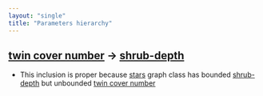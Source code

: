 ```yaml
---
layout: "single"
title: "Parameters hierarchy"
---
```

<!--this is a generated file-->

## [twin cover number](../MUnHA0) → [shrub-depth](../mOq1g7)
* This inclusion is proper because [stars](#10JR3F) graph class has bounded [shrub-depth](../mOq1g7) but unbounded [twin cover number](../MUnHA0)
